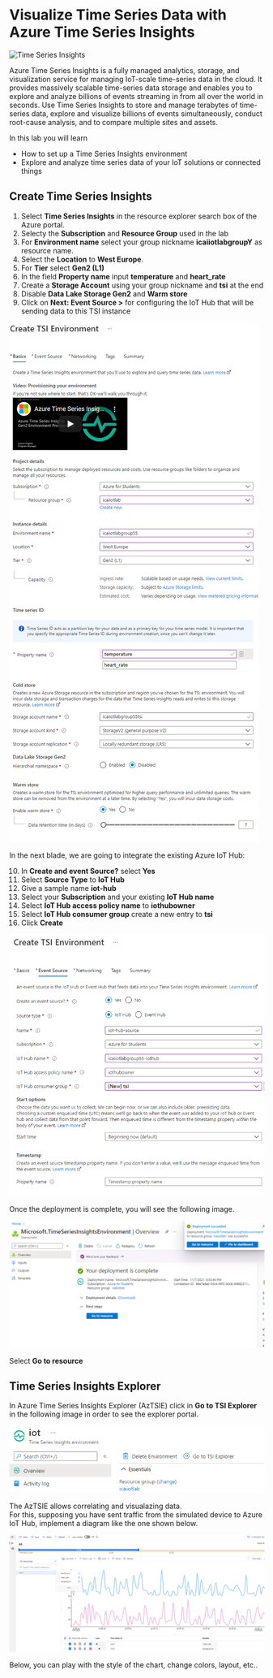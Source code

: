 # Visualize Time Series Data with Azure Time Series Insights

![Time Series Insights](../images/visualize_timeseriesinsights.jpg)

Azure Time Series Insights is a fully managed analytics, storage, and visualization service for managing IoT-scale time-series data in the cloud. It provides massively scalable time-series data storage and enables you to explore and analyze billions of events streaming in from all over the world in seconds. Use Time Series Insights to store and manage terabytes of time-series data, explore and visualize billions of events simultaneously, conduct root-cause analysis, and to compare multiple sites and assets.

In this lab you will learn

* How to set up a Time Series Insights environment
* Explore and analyze time series data of your IoT solutions or connected things

## Create Time Series Insights

1. Select **Time Series Insights** in the resource explorer search box of the Azure portal.
2. Selecty the **Subscription** and **Resource Group** used in the lab
3. For **Environment name** select your group nickname **icaiiotlabgroupY** as resource name. 
4. Select the **Location** to **West Europe**.
5. For **Tier** select **Gen2 (L1)**
6. In the field **Property name** input **temperature** and **heart_rate**
7. Create a **Storage Account** using your group nickname and **tsi** at the end
8. Disable **Data Lake Storage Gen2** and **Warm store**
9. Click on **Next: Event Source >** for configuring the IoT Hub that will be sending data to this TSI instance

![Create Time Series Insights](../images/tsi-01.png)

In the next blade, we are going to integrate the existing Azure IoT Hub: 

10. In **Create and event Source?** select **Yes**
11. Select **Source Type** to **IoT Hub** 
12. Give a sample name **iot-hub** 
13. Select your **Subscription** and your existing **IoT Hub name** 
14. Select **IoT Hub access policy name** to **iothubowner** 
15. Select **IoT Hub consumer group** create a new entry to **tsi**
17. Click **Create**

![Create Time Series Insights](../images/tsi-02.png)

Once the deployment is complete, you will see the following image.

![Create Time Series Insights](../images/tsi-03.png)

Select **Go to resource**

## Time Series Insights Explorer

In Azure Time Series Insights Explorer (AzTSIE) click in **Go to TSI Explorer** in the following image in order to see the explorer portal.

![Create Time Series Insights](../images/visualize-24.PNG)

The AzTSIE allows correlating and visualazing data. <br/>
For this, supposing you have sent traffic from the simulated device to Azure IoT Hub, implement a diagram like the one shown below.

![Create Time Series Insights](../images/tsi-04.png)

Below, you can play with the style of the chart, change colors, layout, etc..
